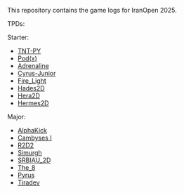 This repository contains the game logs for IranOpen 2025.


TPDs:

Starter:
  - [TNT-PY](https://github.com/user-attachments/files/20438537/TDP_IO2025_TNT-Py.-.pdf)
  - [Pod(x)](https://github.com/user-attachments/files/20438652/TDP_IO2025_.pod.x.-.yasna.kalantari.pdf)
  - [Adrenaline](https://github.com/user-attachments/files/20438658/TDP_IO2025_Adrenaline.-.Fatemeh.Shahrabi.Farahani.pdf)
  - [Cyrus-Junior](https://github.com/user-attachments/files/20438699/TDP_IO2025_Cyrus-Junior.-.Soroush.Mazloom.pdf)
  - [Fire_Light](https://github.com/user-attachments/files/20438706/TDP_IO2025_Fire_Light.-.Ftme.HP_Tanha.pdf)
  - [Hades2D](https://github.com/user-attachments/files/20438709/TDP_IO2025_Hades2D.-.Parmida.Nobari.pdf)
  - [Hera2D](https://github.com/user-attachments/files/20438713/TDP_IO2025_Hera2D.-.F.G.pdf)
  - [Hermes2D](https://github.com/user-attachments/files/20438718/TDP_IO2025_Hermes2D.-.Hanna.Torabi.pdf)






Major: 
  - [AlphaKick](https://github.com/user-attachments/files/20438668/TDP_IO2025_AlphaKick.-.Fatemeh.Molaei.Jahromi.pdf)
  - [Cambyses I](https://github.com/user-attachments/files/20438688/TDP_IO2025_CambysesI.-.Soroush.Mazloom.pdf)
  - [R2D2](https://github.com/user-attachments/files/20438723/TDP_IO2025_R2D2.-.sanaz.moosapour.pdf)
  - [Simurgh](https://github.com/user-attachments/files/20438727/TDP_IO2025_Simurgh.-.ali.malekpour.pdf)
  - [SRBIAU_2D](https://github.com/user-attachments/files/20438732/TDP_IO2025_SRBIAU_2D.-.Ali.Barzegari.dahaj.pdf)
  - [The_8](https://github.com/user-attachments/files/20438743/TDP_IO2025_The8.-.Morteza.Noohpisheh.pdf)
  - [Pyrus](https://github.com/user-attachments/files/20438750/TDP_IO2025_The8.-.Morteza.Noohpisheh.pdf)
  - [Tiradev](https://github.com/user-attachments/files/20438772/TDP_IO2025_Tiradev.-.Alii.pdf)










